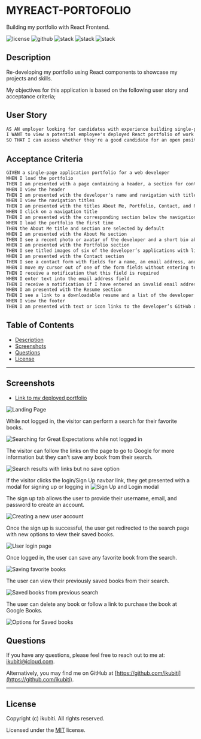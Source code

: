 # MYREACT-PORTOFOLIO
Building my portfolio with React Frontend.

![license](https://img.shields.io/badge/License-MIT-brightgreen) ![github](https://img.shields.io/badge/Github-ikubiti-red) ![stack](https://img.shields.io/badge/Javascript-☑️-blue) ![stack](https://img.shields.io/badge/Node-✔️-blueviolet) ![stack](https://img.shields.io/badge/React-✔️-blueviolet)

## Description

Re-developing my portfolio using React components to showcase my projects and skills.  

My objectives for this application is based on the following user story and acceptance criteria;

## User Story

```md
AS AN employer looking for candidates with experience building single-page applications
I WANT to view a potential employee's deployed React portfolio of work samples
SO THAT I can assess whether they're a good candidate for an open position
```

## Acceptance Criteria

```md
GIVEN a single-page application portfolio for a web developer
WHEN I load the portfolio
THEN I am presented with a page containing a header, a section for content, and a footer
WHEN I view the header
THEN I am presented with the developer's name and navigation with titles corresponding to different sections of the portfolio
WHEN I view the navigation titles
THEN I am presented with the titles About Me, Portfolio, Contact, and Resume, and the title corresponding to the current section is highlighted
WHEN I click on a navigation title
THEN I am presented with the corresponding section below the navigation without the page reloading and that title is highlighted
WHEN I load the portfolio the first time
THEN the About Me title and section are selected by default
WHEN I am presented with the About Me section
THEN I see a recent photo or avatar of the developer and a short bio about them
WHEN I am presented with the Portfolio section
THEN I see titled images of six of the developer’s applications with links to both the deployed applications and the corresponding GitHub repositories
WHEN I am presented with the Contact section
THEN I see a contact form with fields for a name, an email address, and a message
WHEN I move my cursor out of one of the form fields without entering text
THEN I receive a notification that this field is required
WHEN I enter text into the email address field
THEN I receive a notification if I have entered an invalid email address
WHEN I am presented with the Resume section
THEN I see a link to a downloadable resume and a list of the developer’s proficiencies
WHEN I view the footer
THEN I am presented with text or icon links to the developer’s GitHub and LinkedIn profiles, and their profile on a third platform (Stack Overflow, Twitter)
```

## Table of Contents

- [Description](#description)
- [Screenshots](#screenshots)
- [Questions](#questions)
- [License](#license)

---

## Screenshots

- [Link to my deployed portfolio](https://ikubiti.github.io/myreact-portfolio/)

![Landing Page](./images/Landing-Page-1.png)

While not logged in, the visitor can perform a search for their favorite books. 

![Searching for Great Expectations while not logged in](./images/Search-no-log-2.png)

The visitor can follow the links on the page to go to Google for more information but they can't save any book from their search.

![Search results with links but no save option](./images/Search-no-save-3.png)

If the visitor clicks the login/Sign Up navbar link, they get presented with a modal for signing up or logging in
![Sign Up and Login modal](./images/Modal-Login-4.png)

The sign up tab allows the user to provide their username, email, and password to create an account.

![Creating a new user account](./images/signup-create-user-5.png)

Once the sign up is successful, the user get redirected to the search page with new options to view their saved books.

![User login page](./images/Login-new-user-6.png)

Once logged in, the user can save any favorite book from the search.

![Saving favorite books](./images/save-books-8.png)

The user can view their previously saved books from their search.

![Saved books from previous search](./images/Saved-books-9.png)


The user can delete any book or follow a link to purchase the book at Google Books. 

![Options for Saved books](./images/Saved-books-options-10.png)


## Questions

If you have any questions, please feel free to reach out to me at: [ikubiti@icloud.com](mailto:ikubiti@icloud.com).

Alternatively, you may find me on GitHub at [https://github.com/ikubiti](https://github.com/ikubiti).

---

## License

Copyright (c) ikubiti. All rights reserved.

Licensed under the [MIT](./LICENSE) license.
